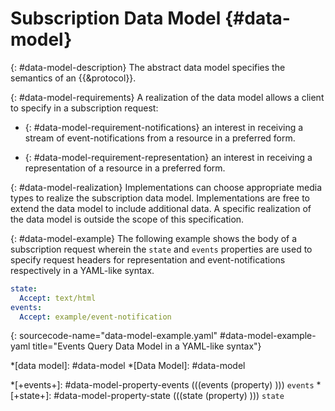 # Subscription Data Model {#data-model}

{: #data-model-description}
The abstract data model specifies the semantics of an {{&protocol}}.

{: #data-model-requirements}
A realization of the data model allows a client to specify in a subscription request:

+ {: #data-model-requirement-notifications}
an interest in receiving a stream of event-notifications from a resource in a preferred form.

+ {: #data-model-requirement-representation}
an interest in receiving a representation of a resource in a preferred form.

{: #data-model-realization}
Implementations can choose appropriate media types to realize the subscription data model. Implementations are free to extend the data model to include additional data. A specific realization of the data model is outside the scope of this specification.

{: #data-model-example}
The following example shows the body of a subscription request wherein the `state` and `events` properties are used to specify request headers for representation and event-notifications respectively in a YAML-like syntax.

~~~ yaml
state:
  Accept: text/html
events:
  Accept: example/event-notification
~~~
{: sourcecode-name="data-model-example.yaml" #data-model-example-yaml title="Events Query Data Model in a YAML-like syntax"}

*[data model]: #data-model
*[Data Model]: #data-model

*[+events+]: #data-model-property-events (((events (property) ))) `events`
*[+state+]: #data-model-property-state (((state (property) ))) `state`
